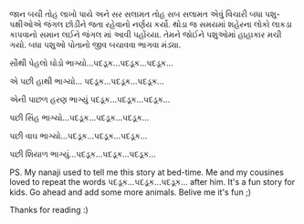 જાન બચી તોહ લાખો પાયે અને સર સલામત તોહ સબ સલામત એવું વિચારી બધા પશુ-પક્ષીઓએ જંગલ છોડીને જતા રહેવાનો નર્ણય કર્યો. થોડા જ સમયમાં શહેરના લોકો લાકડા કાપવાનો સમાન લઈને જંગલ માં આવી પહોંચ્યા. તેમને જોઈને પશુઓમાં હાહાકાર મચી ગયો. બધા પશુઓ  પોતાનો જીવ બચાવવા ભાગવા મંડ્યા.

સૌથી પેહલો ઘોડો ભાગ્યો...પદડૂક...પદડૂક...પદડૂક...

એ પછી હાથી ભાગ્યો... પદડૂક...પદડૂક...પદડૂક...

એની પાછળ હરણ ભાગ્યું પદડૂક...પદડૂક...પદડૂક...

પછી સિંહ ભાગ્યો...પદડૂક...પદડૂક...પદડૂક...

પછી વાઘ ભાગ્યો...પદડૂક...પદડૂક...પદડૂક...

પછી શિયાળ ભાગ્યું...પદડૂક...પદડૂક...પદડૂક...

PS.
My nanaji used to tell me this story at bed-time. Me and my cousines loved to repeat the words પદડૂક...પદડૂક...પદડૂક... after him. It's a fun story for kids. Go ahead and add some more animals. Belive me it's fun ;) 

Thanks for reading :)

